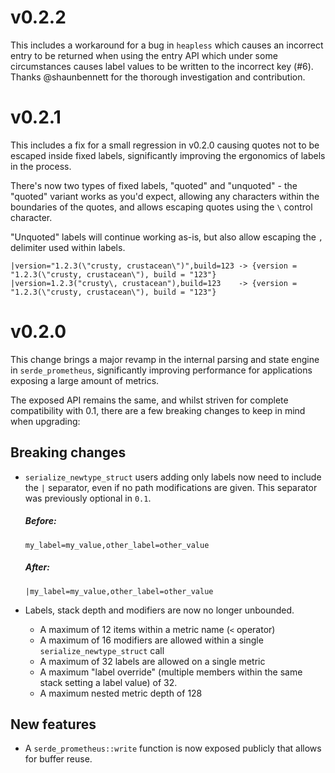 # v0.2.2

This includes a workaround for a bug in `heapless` which causes an
incorrect entry to be returned when using the entry API which under
some circumstances causes label values to be written to the incorrect
key (#6). Thanks @shaunbennett for the thorough investigation and
contribution.

# v0.2.1

This includes a fix for a small regression in v0.2.0 causing quotes not
to be escaped inside fixed labels, significantly improving the ergonomics
of labels in the process.

There's now two types of fixed labels, "quoted" and "unquoted" - the
"quoted" variant works as you'd expect, allowing any characters within
the boundaries of the quotes, and allows escaping quotes using the `\`
control character.

"Unquoted" labels will continue working as-is, but also allow escaping
the `,` delimiter used within labels.

```
|version="1.2.3(\"crusty, crustacean\")",build=123 -> {version = "1.2.3(\"crusty, crustacean\"), build = "123"}
|version=1.2.3("crusty\, crustacean"),build=123    -> {version = "1.2.3(\"crusty, crustacean\"), build = "123"}
```

# v0.2.0

This change brings a major revamp in the internal parsing and state
engine in `serde_prometheus`, significantly improving performance
for applications exposing a large amount of metrics.

The exposed API remains the same, and whilst striven for complete
compatibility with 0.1, there are a few breaking changes to keep in
mind when upgrading:

## Breaking changes

- `serialize_newtype_struct` users adding only labels now need to
  include the `|` separator, even if no path modifications are given.
  This separator was previously optional in `0.1`.

  ##### Before:

  ```
  my_label=my_value,other_label=other_value
  ```

  ##### After:

  ```
  |my_label=my_value,other_label=other_value
  ```
- Labels, stack depth and modifiers are now no longer unbounded.
  - A maximum of 12 items within a metric name (`<` operator)
  - A maximum of 16 modifiers are allowed within a single `serialize_newtype_struct` call
  - A maximum of 32 labels are allowed on a single metric
  - A maximum "label override" (multiple members within the same stack setting a label value) of 32.
  - A maximum nested metric depth of 128

## New features

- A `serde_prometheus::write` function is now exposed publicly that allows
  for buffer reuse.
